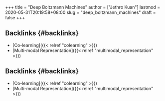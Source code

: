 +++
title = "Deep Boltzmann Machines"
author = ["Jethro Kuan"]
lastmod = 2020-05-31T20:19:58+08:00
slug = "deep_boltzmann_machines"
draft = false
+++

## Backlinks {#backlinks}

- [Co-learning]({{< relref "colearning" >}})
- [Multi-modal Representation]({{< relref "multimodal_representation" >}})

## Backlinks {#backlinks}

- [Co-learning]({{< relref "colearning" >}})
- [Multi-modal Representation]({{< relref "multimodal_representation" >}})

